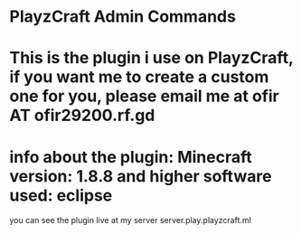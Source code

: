 # PlayzCraft Admin Commands
This is the plugin i use on PlayzCraft, if you want me to create a custom one for you, please email me at ofir AT ofir29200.rf.gd
=================================================================
info about the plugin:
Minecraft version: 1.8.8 and higher
software used: eclipse
=================================================================
you can see the plugin live at my server server.play.playzcraft.ml
